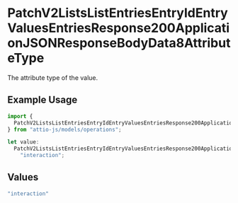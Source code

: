 # PatchV2ListsListEntriesEntryIdEntryValuesEntriesResponse200ApplicationJSONResponseBodyData8AttributeType

The attribute type of the value.

## Example Usage

```typescript
import {
  PatchV2ListsListEntriesEntryIdEntryValuesEntriesResponse200ApplicationJSONResponseBodyData8AttributeType,
} from "attio-js/models/operations";

let value:
  PatchV2ListsListEntriesEntryIdEntryValuesEntriesResponse200ApplicationJSONResponseBodyData8AttributeType =
    "interaction";
```

## Values

```typescript
"interaction"
```